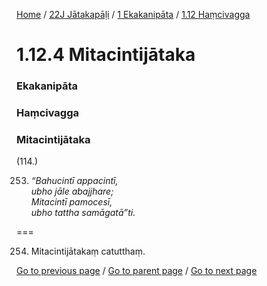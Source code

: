 
[Home](/) / [22J Jātakapāḷi](/tipitaka/22J.md) / [1 Ekakanipāta](/tipitaka/22J/1.md) / [1.12 Haṃcivagga](/tipitaka/22J/1/1.12.md)

# 1.12.4 Mitacintijātaka

### Ekakanipāta

### Haṃcivagga

### Mitacintijātaka

(114.)

253. _“Bahucintī appacintī,_  
_ubho jāle abajjhare;_  
_Mitacintī pamocesī,_  
_ubho tattha samāgatā”ti._  


===

254. Mitacintijātakaṃ catutthaṃ.



[Go to previous page](/tipitaka/22J/1/1.12/1.12.3.md) / [Go to parent page](/tipitaka/22J/1/1.12.md) / [Go to next page](/tipitaka/22J/1/1.12/1.12.5.md)


